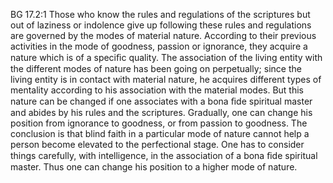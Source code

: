 BG 17.2:1	Those who know the rules and regulations of the scriptures but out of laziness or indolence give up following these rules and regulations are governed by the modes of material nature. According to their previous activities in the mode of goodness, passion or ignorance, they acquire a nature which is of a speciﬁc quality. The association of the living entity with the different modes of nature has been going on perpetually; since the living entity is in contact with material nature, he acquires different types of mentality according to his association with the material modes. But this nature can be changed if one associates with a bona ﬁde spiritual master and abides by his rules and the scriptures. Gradually, one can change his position from ignorance to goodness, or from passion to goodness. The conclusion is that blind faith in a particular mode of nature cannot help a person become elevated to the perfectional stage. One has to consider things carefully, with intelligence, in the association of a bona ﬁde spiritual master. Thus one can change his position to a higher mode of nature.
